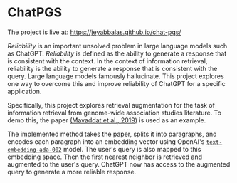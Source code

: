 # ChatPGS

The project is live at: https://jeyabbalas.github.io/chat-pgs/

_Reliability_ is an important unsolved problem in large language models such as ChatGPT. _Reliability_ is defined as the ability to generate a response that is consistent with the context. In the context of information retrieval, reliability is the ability to generate a response that is consistent with the query. Large language models famously hallucinate. This project explores one way to overcome this and improve reliability of ChatGPT for a specific application.

Specifically, this project explores retrieval augmentation for the task of information retrieval from genome-wide association studies literature. To demo this, the paper [(Mavaddat et al., 2019)](https://www.ncbi.nlm.nih.gov/pmc/articles/PMC6323553/) is used as an example.

The implemented method takes the paper, splits it into paragraphs, and encodes each paragraph into an embedding vector using OpenAI's [`text-embedding-ada-002`](https://platform.openai.com/docs/guides/embeddings/what-are-embeddings) model. The user's query is also mapped to this embedding space. Then the first nearest neighbor is retrieved and augmented to the user's query. ChatGPT now has access to the augmented query to generate a more reliable response.